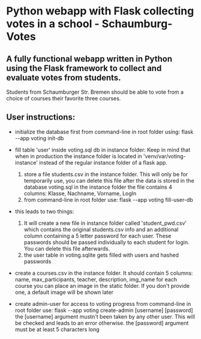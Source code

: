 # Python webapp with Flask collecting votes in a school - Schaumburg-Votes

## A fully functional webapp written in Python using the Flask framework to collect and evaluate votes from students.

Students from Schaumburger Str. Bremen should be able to vote from a choice of courses their favorite three courses. 

## User instructions:
- initialize the database first from command-line in root folder using:
    flask --app voting init-db

- fill table 'user' inside voting.sql db in instance folder:
    Keep in mind that when in production the instance folder is located in 'venv/var/voting-instance' instead of the regular instance folder of a flask app.
    1. store a file students.csv in the instance folder.
    This will only be for temporarily use, you can delete this file after the data is stored in the database voting.sql in the instance folder
    the file contains 4 columns:
        Klasse, Nachname, Vorname, LogIn
    2. from command-line in root folder use:
        flask --app voting fill-user-db

- this leads to two things:
    1. It will create a new file in instance folder called 'student_pwd.csv' which contains the original students.csv info and an additional column containing a 5 letter password for each user. 
    These passwords should be passed individually to each student for login.
    You can delete this file afterwards.
    2. the user table in voting.sqlite gets filled with users and hashed passwords

- create a courses.csv in the instance folder.
    It should contain 5 columns:
        name, max_participants, teacher, description, img_name
    for each course you can place an image in the static folder. 
    If you don't provide one, a default image will be shown later

- create admin-user for access to voting progress 
    from command-line in root folder use:
        flask --app voting create-admin [username] [password]
    the [username] argument mustn't been taken by any other user. This will be checked and leads to an error otherwise.
    the [password] argument must be at least 5 characters long

    


    

